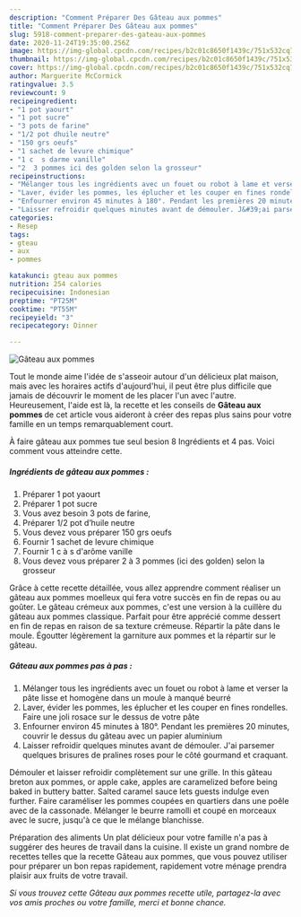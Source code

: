 ```yaml
---
description: "Comment Préparer Des Gâteau aux pommes"
title: "Comment Préparer Des Gâteau aux pommes"
slug: 5918-comment-preparer-des-gateau-aux-pommes
date: 2020-11-24T19:35:00.256Z
image: https://img-global.cpcdn.com/recipes/b2c01c8650f1439c/751x532cq70/gateau-aux-pommes-photo-principale-de-la-recette.jpg
thumbnail: https://img-global.cpcdn.com/recipes/b2c01c8650f1439c/751x532cq70/gateau-aux-pommes-photo-principale-de-la-recette.jpg
cover: https://img-global.cpcdn.com/recipes/b2c01c8650f1439c/751x532cq70/gateau-aux-pommes-photo-principale-de-la-recette.jpg
author: Marguerite McCormick
ratingvalue: 3.5
reviewcount: 9
recipeingredient:
- "1 pot yaourt"
- "1 pot sucre"
- "3 pots de farine"
- "1/2 pot dhuile neutre"
- "150 grs oeufs"
- "1 sachet de levure chimique"
- "1 c  s darme vanille"
- "2  3 pommes ici des golden selon la grosseur"
recipeinstructions:
- "Mélanger tous les ingrédients avec un fouet ou robot à lame et verser la pâte lisse et homogène dans un moule à manqué beurré"
- "Laver, évider les pommes, les éplucher et les couper en fines rondelles. Faire une joli rosace sur le dessus de votre pâte"
- "Enfourner environ 45 minutes à 180°. Pendant les premières 20 minutes, couvrir le dessus du gâteau avec un papier aluminium"
- "Laisser refroidir quelques minutes avant de démouler. J&#39;ai parsemer quelques brisures de pralines roses pour le côté gourmand et craquant."
categories:
- Resep
tags:
- gteau
- aux
- pommes

katakunci: gteau aux pommes 
nutrition: 254 calories
recipecuisine: Indonesian
preptime: "PT25M"
cooktime: "PT55M"
recipeyield: "3"
recipecategory: Dinner

---
```



![Gâteau aux pommes](https://img-global.cpcdn.com/recipes/b2c01c8650f1439c/751x532cq70/gateau-aux-pommes-photo-principale-de-la-recette.jpg)

Tout le monde aime l'idée de s'asseoir autour d'un délicieux plat maison, mais avec les horaires actifs d'aujourd'hui, il peut être plus difficile que jamais de découvrir le moment de les placer l'un avec l'autre. Heureusement, l'aide est là, la recette et les conseils de <strong> Gâteau aux pommes </strong> de cet article vous aideront à créer des repas plus sains pour votre famille en un temps remarquablement court.

<!--inarticleads1-->

À faire gâteau aux pommes tue seul besion 8 Ingrédients et 4 pas. Voici comment vous atteindre cette.

##### Ingrédients de gâteau aux pommes :

1. Préparer 1 pot yaourt
1. Préparer 1 pot sucre
1. Vous avez besoin 3 pots de farine,
1. Préparer 1/2 pot d’huile neutre
1. Vous devez vous préparer 150 grs oeufs
1. Fournir 1 sachet de levure chimique
1. Fournir 1 c à s d&#39;arôme vanille
1. Vous devez vous préparer 2 à 3 pommes (ici des golden) selon la grosseur


Grâce à cette recette détaillée, vous allez apprendre comment réaliser un gâteau aux pommes moelleux qui fera votre succès en fin de repas ou au goûter. Le gâteau crémeux aux pommes, c&#39;est une version à la cuillère du gâteau aux pommes classique. Parfait pour être apprécié comme dessert en fin de repas en raison de sa texture crémeuse. Répartir la pâte dans le moule. Égoutter légèrement la garniture aux pommes et la répartir sur le gâteau. 

<!--inarticleads2-->

##### Gâteau aux pommes pas à pas :

1. Mélanger tous les ingrédients avec un fouet ou robot à lame et verser la pâte lisse et homogène dans un moule à manqué beurré
1. Laver, évider les pommes, les éplucher et les couper en fines rondelles. Faire une joli rosace sur le dessus de votre pâte
1. Enfourner environ 45 minutes à 180°. Pendant les premières 20 minutes, couvrir le dessus du gâteau avec un papier aluminium
1. Laisser refroidir quelques minutes avant de démouler. J&#39;ai parsemer quelques brisures de pralines roses pour le côté gourmand et craquant.


Démouler et laisser refroidir complètement sur une grille. In this gâteau breton aux pommes, or apple cake, apples are caramelized before being baked in buttery batter. Salted caramel sauce lets guests indulge even further. Faire caraméliser les pommes coupées en quartiers dans une poêle avec de la cassonade. Mélanger le beurre ramolli et coupé en morceaux avec le sucre, jusqu&#39;à ce que le mélange blanchisse. 

<!--inarticleads1-->

<p>
Préparation des aliments Un plat délicieux pour votre famille n'a pas à suggérer des heures de travail dans la cuisine. Il existe un grand nombre de recettes telles que la recette Gâteau aux pommes, que vous pouvez utiliser pour préparer un bon repas rapidement, rapidement votre ménage prendra plaisir aux fruits de votre travail.
</p>

<p>
<i>Si vous trouvez cette Gâteau aux pommes recette utile, partagez-la avec vos amis proches ou votre famille, merci et bonne chance.</i>
</p>
